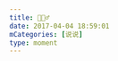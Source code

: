 ```yaml
---
title: 🤷🏻‍♂️
date: 2017-04-04 18:59:01
mCategories: [说说]
type: moment
---
```


<div id="pics-20170404185901"></div>

<script src="/lib/moment/pics.js"></script>
<script>
var data = [
    {"link": "2017-04-04_000000.jpeg", "type": "shuoshuo"}
];
picsRender(data, "pics-20170404185901");
</script>

